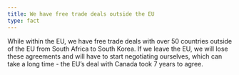 ```yaml
---
title: We have free trade deals outside the EU
type: fact
---
```


While within the EU, we have free trade deals with over 50 countries outside of the EU from South Africa to South Korea. If we leave the EU, we will lose these agreements and will have to start negotiating ourselves, which can take a long time - the EU’s deal with Canada took 7 years to agree.
